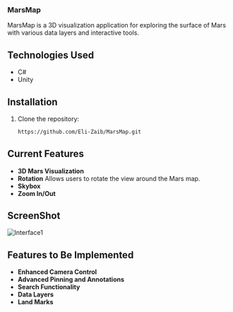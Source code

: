 ### MarsMap

MarsMap is a 3D visualization application for exploring the surface of Mars with various data layers and interactive tools.

## Technologies Used
- C#
- Unity

## Installation
1. Clone the repository:
   ```bash
   https://github.com/Eli-Zaib/MarsMap.git

## Current Features
- **3D Mars Visualization**
- **Rotation** Allows users to rotate the view around the Mars map.
- **Skybox**
- **Zoom In/Out**

## ScreenShot
![Interface1](ScreenShots/MarsGlobeScreenShot.png)
  
## Features to Be Implemented
- **Enhanced Camera Control**
- **Advanced Pinning and Annotations**
- **Search Functionality**
- **Data Layers**
- **Land Marks**

